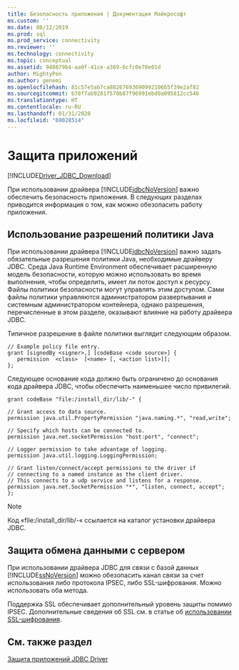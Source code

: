 ```yaml
---
title: Безопасность приложения | Документация Майкрософт
ms.custom: ''
ms.date: 08/12/2019
ms.prod: sql
ms.prod_service: connectivity
ms.reviewer: ''
ms.technology: connectivity
ms.topic: conceptual
ms.assetid: 940879b4-aa0f-41ce-a369-6cfc0e78e01d
author: MightyPen
ms.author: genemi
ms.openlocfilehash: 81c57e5ab7ca88267693690992106b5f39e2af82
ms.sourcegitcommit: b78f7ab9281f570b87f96991ebd9a095812cc546
ms.translationtype: HT
ms.contentlocale: ru-RU
ms.lasthandoff: 01/31/2020
ms.locfileid: "69028514"
---
```

# <a name="application-security"></a>Защита приложений
[!INCLUDE[Driver_JDBC_Download](../../includes/driver_jdbc_download.md)]

  При использовании драйвера [!INCLUDE[jdbcNoVersion](../../includes/jdbcnoversion_md.md)] важно обеспечить безопасность приложения. В следующих разделах приводится информация о том, как можно обезопасить работу приложения.  
  
## <a name="using-java-policy-permissions"></a>Использование разрешений политики Java  
 При использовании драйвера [!INCLUDE[jdbcNoVersion](../../includes/jdbcnoversion_md.md)] важно задать обязательные разрешения политики Java, необходимые драйверу JDBC. Среда Java Runtime Environment обеспечивает расширенную модель безопасности, которую можно использовать во время выполнения, чтобы определить, имеет ли поток доступ к ресурсу. Файлы политики безопасности могут управлять этим доступом. Сами файлы политики управляются администратором развертывания и системным администратором контейнера, однако разрешения, перечисленные в этом разделе, оказывают влияние на работу драйвера JDBC.  
  
 Типичное разрешение в файле политики выглядит следующим образом.  
  
```  
// Example policy file entry.  
grant [signedBy <signer>,] [codeBase <code source>] {  
   permission  <class>  [<name> [, <action list>]];  
};  
```  
  
 Следующее основание кода должно быть ограничено до основания кода драйвера JDBC, чтобы обеспечить наименьшее число привилегий.  
  
```  
grant codeBase "file:/install_dir/lib/-" {  
  
// Grant access to data source.  
permission java.util.PropertyPermission "java.naming.*", "read,write";  
  
// Specify which hosts can be connected to.  
permission java.net.socketPermission "host:port", "connect";  
  
// Logger permission to take advantage of logging.  
permission java.util.logging.LoggingPermission;  
  
// Grant listen/connect/accept permissions to the driver if   
// connecting to a named instance as the client driver.   
// This connects to a udp service and listens for a response.  
permission java.net.SocketPermission "*", "listen, connect, accept";   
};   
```  
  
> [!NOTE]  
>  Код «file:/install_dir/lib/-« ссылается на каталог установки драйвера JDBC.  
  
## <a name="protecting-server-communication"></a>Защита обмена данными с сервером  
 При использовании драйвера JDBC для связи с базой данных [!INCLUDE[ssNoVersion](../../includes/ssnoversion-md.md)] можно обезопасить канал связи за счет использования либо протокола IPSEC, либо SSL-шифрования. Можно использовать оба метода.  
  
 Поддержка SSL обеспечивает дополнительный уровень защиты помимо IPSEC. Дополнительные сведения об SSL см. в статье об [использовании SSL-шифрования](../../connect/jdbc/using-ssl-encryption.md).  
  
## <a name="see-also"></a>См. также раздел  
 [Защита приложений JDBC Driver](../../connect/jdbc/securing-jdbc-driver-applications.md)  
  
  
